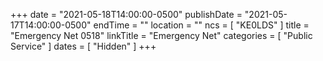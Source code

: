 +++
date = "2021-05-18T14:00:00-0500"
publishDate = "2021-05-17T14:00:00-0500"
endTime = ""
location = ""
ncs = [ "KE0LDS" ]
title = "Emergency Net 0518"
linkTitle = "Emergency Net"
categories = [ "Public Service" ]
dates = [ "Hidden" ]
+++
